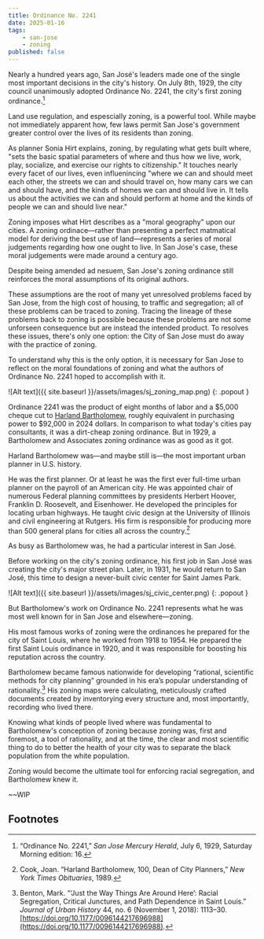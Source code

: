 ```yaml
---
title: Ordinance No. 2241
date: 2025-01-16
tags:
    - san-jose
    - zoning
published: false
---
```

Nearly a hundred years ago, San José's leaders made one of the single most important decisions in the city's history. On July 8th, 1929, the city council unanimously adopted Ordinance No. 2241, the city's first zoning ordinance.[^1]

Land use regulation, and espescially zoning, is a powerful tool. While maybe not immediately apparent how, few laws permit San Jose's government greater control over the lives of its residents than zoning.

As planner Sonia Hirt explains, zoning, by regulating what gets built where, "sets the basic spatial parameters of where and thus how we live, work, play, socialize, and exercise our rights to citizenship." It touches nearly every facet of our lives, even influenincing "where we can and should meet each other, the streets we can and should travel on, how many cars we can and should have, and the kinds of homes we can and should live in. It tells us about the activities we can and should perform at home and the kinds of people we can and should live near."

Zoning imposes what Hirt describes as a "moral geography" upon our cities. A zoning ordinace—rather than presenting a perfect matmatical model for deriving the best use of land—represents a series of moral judgements regarding how one ought to live. In San Jose's case, these moral judgements were made around a century ago.

Despite being amended ad nesuem, San Jose's zoning ordinance still reinforces the moral assumptions of its original authors.

These assumptions are the root of many yet unresolved problems faced by San Jose, from the high cost of housing, to traffic and segregation; all of these problems can be traced to zoning. Tracing the lineage of these problems back to zoning is possible because these problems are not some unforseen consequence but are instead the intended product. To resolves these issues, there's only one option: the City of San Jose must do away with the practice of zoning.

To understand why this is the only option, it is necessary for San Jose to reflect on the moral foundations of zoning and what the authors of Ordinance No. 2241 hoped to accomplish with it.

![Alt text]({{ site.baseurl }}/assets/images/sj_zoning_map.png)
{: .popout }

Ordinance 2241 was the product of eight months of labor and a $5,000 cheque cut to [Harland Bartholomew](https://en.wikipedia.org/wiki/Harland_Bartholomew), roughly equivalent in purchasing power to $92,000 in 2024 dollars. In comparison to what today's cities pay consultants, it was a dirt-cheap zoning ordinance. But in 1929, a Bartholomew and Associates zoning ordinance was as good as it got.

Harland Bartholomew was—and maybe still is—the most important urban planner in U.S. history.

He was the first planner. Or at least he was the first ever full-time urban planner on the payroll of an American city. He was appointed chair of numerous Federal planning committees by presidents Herbert Hoover, Franklin D. Roosevelt, and Eisenhower. He developed the principles for locating urban highways. He taught civic design at the University of Illinois and civil engineering at Rutgers. His firm is responsible for producing more than 500 general plans for cities all across the country.[^2]

As busy as Bartholomew was, he had a particular interest in San José.

Before working on the city's zoning ordinance, his first job in San José was creating the city's major street plan. Later, in 1931, he would return to San José, this time to design a never-built civic center for Saint James Park.

![Alt text]({{ site.baseurl }}/assets/images/sj_civic_center.png)
{: .popout }

But Bartholomew's work on Ordinance No. 2241 represents what he was most well known for in San Jose and elsewhere—zoning.

His most famous works of zoning were the ordinances he prepared for the city of Saint Louis, where he worked from 1918 to 1954. He prepared the first Saint Louis ordinance in 1920, and it was responsible for boosting his reputation across the country.

Bartholomew became famous nationwide for developing “rational, scientific methods for city planning” grounded in his era’s popular understanding of rationality.[^3] His zoning maps were calculating, meticulously crafted documents created by inventorying every structure and, most importantly, recording who lived there.

Knowing what kinds of people lived where was fundamental to Bartholomew's conception of zoning because zoning was, first and foremost, a tool of rationality, and at the time, the clear and most scientific thing to do to better the health of your city was to separate the black population from the white population.

Zoning would become the ultimate tool for enforcing racial segregation, and Bartholomew knew it.

~~WIP

## Footnotes

[^1]: “Ordinance No. 2241,” *San Jose Mercury Herald*, July 6, 1929, Saturday Morning edition: 16.

[^2]: Cook, Joan. “Harland Bartholomew, 100, Dean of City Planners,” *New York Times Obituaries*, 1989.

[^3]: Benton, Mark. “‘Just the Way Things Are Around Here’: Racial Segregation, Critical Junctures, and Path Dependence in Saint Louis.” _Journal of Urban History_ 44, no. 6 (November 1, 2018): 1113–30. [https://doi.org/10.1177/0096144217696988](https://doi.org/10.1177/0096144217696988).
